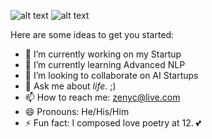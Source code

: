 ![alt text](https://github.com/zenyc/zenyc/blob/master/hithere.gif "hi")
![alt text](https://github.com/zenyc/zenyc/blob/master/typing.gif "hi")


Here are some ideas to get you started:

- 🔭 I’m currently working on my Startup
- 🌱 I’m currently learning Advanced NLP
- 👯 I’m looking to collaborate on AI Startups
- 💬 Ask me about _life_. ;)
- 📫 How to reach me: zenyc@live.com
- 😄 Pronouns: He/His/Him
- ⚡ Fun fact: I composed love poetry at 12. 💕
